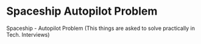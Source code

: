 # Spaceship Autopilot Problem
Spaceship - Autopilot Problem (This things are asked to solve practically in Tech. Interviews)
